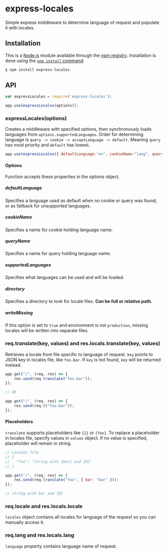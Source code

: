 # express-locales

Simple express middleware to determine language of request and populate it with locales.

## Installation

This is a [Node.js](https://nodejs.org/en/) module available through the
[npm registry](https://www.npmjs.com/). Installation is done using the
[`npm install` command](https://docs.npmjs.com/getting-started/installing-npm-packages-locally):

```sh
$ npm install express-locales
```

## API

```js
var expressLocales = require('express-locales');

app.use(expressLocales(options));
```

### expressLocales(options)

Creates a middleware with specified options, then synchronously loads languages from `options.supportedLanguages`.
Order for determining language is `query -> cookie -> acceptLanguage -> default`.
Meaning `query` has most priority and `default` has lowest.

```js
app.use(expressLocales({ defaultLanguage:"en", cookieName:"lang", queryName:"lang", supportedLanguages:["en"], directory:"./locales", writeMissing: true }))
```

#### Options

Function accepts these properties in the options object.

##### defaultLanguage

Specifies a language used as default when no cookie or query was found, or as fallback for unsupported languages.

##### cookieName

Specifies a name for cookie holding language name.

##### queryName

Specifies a name for query holding language name.

##### supportedLanguages

Specifies what languages can be used and will be loaded.

##### directory

Specifies a directory to look for locale files.
**Can be full or relative path.**

##### writeMissing

If this option is set to `true` and environment is not `production`, missing locales will be written into separate files.

### req.translate(key, values) and res.locals.translate(key, values)

Retrieves a locale from file specific to language of request.
`key` points to JSON key in locales file, like `foo.bar`.
If `key` is not found, `key` will be returned instead.

```js
app.get("/", (req, res) => {
	res.send(req.translate("foo.bar"));
});

// OR

app.get("/", (req, res) => {
	res.send(req.t("foo.bar"));
});
```

#### Placeholders

`translate` supports placeholders like `{1}` or `{foo}`.
To replace a placeholder in locales file, specify values in `values` object.
If no value is specified, placeholder will remain in string.

```js
// Locales file
// {
//   "foo": "string with {bar} and {0}"
// }

app.get("/", (req, res) => {
	res.send(req.translate("foo", { bar: "bar" }));
});

// string with bar and {0}
```

### req.locale and res.locals.locale

`locales` object contains all locales for language of the request so you can manually access it.

### req.lang and res.locals.lang

`language` property contains language name of request.
